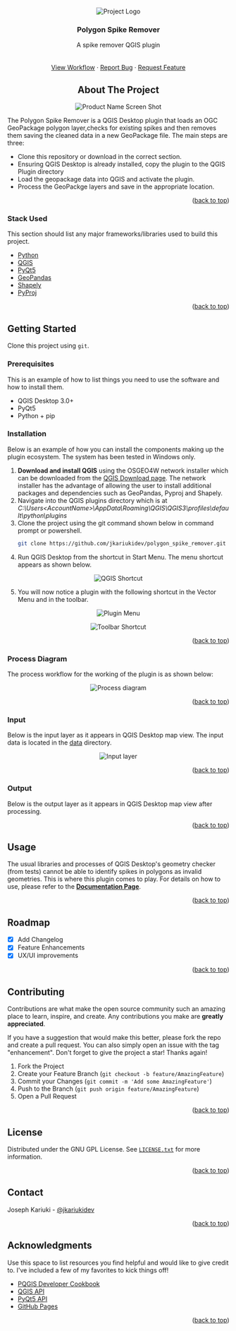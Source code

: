 <div id="top"></div>
<!--
*** Thanks for checking out the Best-README-Template. If you have a suggestion
*** that would make this better, please fork the repo and create a pull request
*** or simply open an issue with the tag "enhancement".
*** Don't forget to give the project a star!
*** Thanks again! Now go create something AMAZING! :D
-->



<!-- PROJECT SHIELDS -->
<!--
*** I'm using markdown "reference style" links for readability.
*** Reference links are enclosed in brackets [ ] instead of parentheses ( ).
*** See the bottom of this document for the declaration of the reference variables
*** for contributors-url, forks-url, etc. This is an optional, concise syntax you may use.
*** https://www.markdownguide.org/basic-syntax/#reference-style-links
-->



<!-- PROJECT LOGO -->
<br />
<div align="center">

  ![Project Logo][logo]

  <h3 align="center">Polygon Spike Remover</h3>

  <p align="center">
    A spike remover QGIS plugin
    <br />
    <br />
    <br />
    <a href="https://github.com/jkariukidev/polygon_spike_remover">View Workflow</a>
    ·
    <a href="https://github.com/jkariukidev/polygon_spike_remover/issues">Report Bug</a>
    ·
    <a href="https://github.com/jkariukidev/polygon_spike_remover/issues">Request Feature</a>
  </p>
</div>



<!-- ABOUT THE PROJECT -->

<div align="center">

## About The Project

![Product Name Screen Shot][product-screenshot]

</div>

The Polygon Spike Remover is a QGIS Desktop plugin that loads an OGC GeoPackage polygon layer,checks for existing spikes
and then removes them saving the cleaned data in a new GeoPackage file.
The main steps are three:
* Clone this repository or download in the correct section.
* Ensuring QGIS Desktop is already installed, copy the plugin to the QGIS Plugin directory
* Load the geopackage data into QGIS and activate the plugin.
* Process the GeoPackge layers and save in the appropriate location.

<p align="right">(<a href="#top">back to top</a>)</p>

### Stack Used

This section should list any major frameworks/libraries used to build this project.

* [Python](https://python.org/)
* [QGIS](https://qgis.org/)
* [PyQt5](https://www.riverbankcomputing.com/software/pyqt/)
* [GeoPandas](https://geopandas.org/)
* [Shapely](https://github.com/shapely/shapely)
* [PyProj](https://pyproj4.github.io/pyproj/)

<p align="right">(<a href="#top">back to top</a>)</p>

<!-- GETTING STARTED -->
## Getting Started

Clone this project using ```git```.

### Prerequisites

This is an example of how to list things you need to use the software and how to install them.
* QGIS Desktop 3.0+
* PyQt5
* Python + pip

### Installation

Below is an example of how you can install the components making up the plugin ecosystem. The system has been tested in
Windows only.

1. <b>Download and install QGIS</b> using the OSGEO4W network installer which can be downloaded from the 
[QGIS Download page](https://qgis.org/en/site/forusers/download.html). The network installer has the advantage of 
allowing the user to install additional packages and dependencies such as GeoPandas, Pyproj and Shapely.
2. Navigate into the QGIS plugins directory which is at 
<em>C:\Users\<AccountName>\AppData\Roaming\QGIS\QGIS3\profiles\default\python\plugins</em>
3. Clone the project using the git command shown below in command prompt or powershell.
   ```sh
   git clone https://github.com/jkariukidev/polygon_spike_remover.git
   ```
4. Run QGIS Desktop from the shortcut in Start Menu. The menu shortcut appears as shown below.

<div align="center">

![QGIS Shortcut][qgis-shortcut]

</div>

5. You will now notice a plugin with the following shortcut in the Vector Menu and in the toolbar.

<div align="center">

![Plugin Menu][plugin-menu]


![Toolbar Shortcut][toolbar-shortcut]

</div>

<p align="right">(<a href="#top">back to top</a>)</p>

### Process Diagram

The process workflow for the working of the plugin is as shown below:
<div align="center">

![Process diagram][process-diagram]

</div>

<p align="right">(<a href="#top">back to top</a>)</p>


### Input

Below is the input layer as it appears in QGIS Desktop map view. The input data is located in the [data](data) directory.
<div align="center">

![Input layer][input-layer]

</div>

<p align="right">(<a href="#top">back to top</a>)</p>

### Output

Below is the output layer as it appears in QGIS Desktop map view after processing.

<div align="center">

</div>

<p align="right">(<a href="#top">back to top</a>)</p>

<!-- USAGE EXAMPLES -->
## Usage

The usual libraries and processes of QGIS Desktop's geometry checker (from tests) cannot be able to identify spikes in 
polygons as invalid geometries. This is where this plugin comes to play. For details on how to use, please refer to the
**[Documentation Page](https://jkariukidev.github.io/polygon_spike_remover)**.

<p align="right">(<a href="#top">back to top</a>)</p>

<!-- ROADMAP -->
## Roadmap

- [x] Add Changelog
- [x] Feature Enhancements
- [x] UX/UI improvements

<p align="right">(<a href="#top">back to top</a>)</p>

<!-- CONTRIBUTING -->
## Contributing

Contributions are what make the open source community such an amazing place to learn, inspire, and create. 
Any contributions you make are **greatly appreciated**.

If you have a suggestion that would make this better, please fork the repo and create a pull request. You can also 
simply open an issue with the tag "enhancement".
Don't forget to give the project a star! Thanks again!

1. Fork the Project
2. Create your Feature Branch (`git checkout -b feature/AmazingFeature`)
3. Commit your Changes (`git commit -m 'Add some AmazingFeature'`)
4. Push to the Branch (`git push origin feature/AmazingFeature`)
5. Open a Pull Request

<p align="right">(<a href="#top">back to top</a>)</p>


<!-- LICENSE -->
## License

Distributed under the GNU GPL License. See [`LICENSE.txt`](LICENSE) for more information.

<p align="right">(<a href="#top">back to top</a>)</p>

<!-- CONTACT -->
## Contact

Joseph Kariuki - [@jkariukidev](https://twitter.com/jkariukidev)

<p align="right">(<a href="#top">back to top</a>)</p>

<!-- ACKNOWLEDGMENTS -->
## Acknowledgments

Use this space to list resources you find helpful and would like to give credit to. I've included a few of my favorites 
to kick things off!

* [PQGIS Developer Cookbook](https://docs.qgis.org/3.16/en/docs/pyqgis_developer_cookbook/index.html)
* [QGIS API ](https://www.qgis.org/api/)
* [PyQt5 API](https://doc.qt.io/qtforpython/)
* [GitHub Pages](https://pages.github.com)

<p align="right">(<a href="#top">back to top</a>)</p>

<!-- MARKDOWN LINKS & IMAGES -->
<!-- https://www.markdownguide.org/basic-syntax/#reference-style-links -->
[contributors-shield]: https://img.shields.io/github/contributors/jkariukidev/polygon_pike_remover.svg?style=for-the-badge
[contributors-url]: https://github.com/jkariukidev/polygon_spike_remover/graphs/contributors
[forks-shield]: https://img.shields.io/github/forks/jkariukidev/polygon_spike_remover.svg?style=for-the-badge
[forks-url]: https://github.com/jkariukidev/polygon_spike_remover/network/members
[stars-shield]: https://img.shields.io/github/stars/jkariukidev/polygon_spike_remover.svg?style=for-the-badge
[stars-url]: https://github.com/jkariuki/polygon_spike_remover/stargazers
[issues-shield]: https://img.shields.io/github/issues/jkariukidev/polygon_spike_remover.svg?style=for-the-badge
[issues-url]: https://github.com/jkariukidev/polygon_spike_remover/issues
[license-shield]: https://img.shields.io/github/license/jkariukidev/.svg?style=for-the-badge
[license-url]: https://github.com/jkariuki/polygon_spike_remover/blob/master/LICENSE.txt
[linkedin-shield]: https://img.shields.io/badge/-LinkedIn-black.svg?style=for-the-badge&logo=linkedin&colorB=555
[linkedin-url]: https://linkedin.com/in/josephkariuki
[product-screenshot]: img/readme/qgis_plugin_info.png
[qgis-shortcut]: img/readme/qgis_shortcut.png
[plugin-menu]: img/readme/plugin_menu.png
[toolbar-shortcut]: img/readme/toolbar_shortcut.png
[process-diagram]: img/readme/development_workflow.png
[input-layer]: img/readme/input_layer.png
[output-layer]: img/readme/output_layer.png
[logo]: img/icons/icon.png

